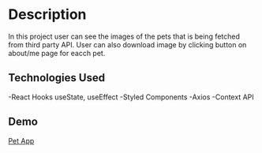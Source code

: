 # Description

In this project user can see the images of the pets that is being fetched from third party API. User can also download image by clicking button on about/me page for eacch pet.

## Technologies Used

-React Hooks useState, useEffect
-Styled Components
-Axios
-Context API

## Demo

[Pet App](https://eager-goldberg-d9df7a.netlify.app/)

